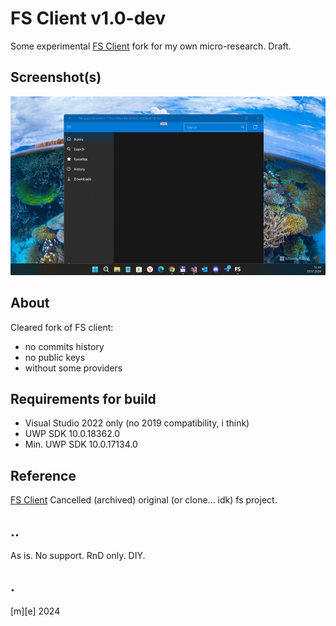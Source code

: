 # FS Client v1.0-dev
Some experimental [FS Client](https://github.com/fsclient/fs-clone) fork for my own micro-research. Draft.

## Screenshot(s)
![W11 Desktop](Images/shot01.png)

## About
Cleared fork of FS client:
- no commits history
- no public keys
- without some providers

## Requirements for build
- Visual Studio 2022 only (no 2019 compatibility, i think)
- UWP SDK 10.0.18362.0
- Min. UWP SDK 10.0.17134.0

## Reference
[FS Client](https://github.com/fsclient/fs-clone) Cancelled (archived) original (or clone... idk) fs project.

## ..
As is. No support. RnD only. DIY.

## .
[m][e] 2024

